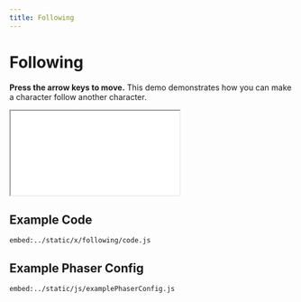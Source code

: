 ```yaml
---
title: Following
---
```


# Following

**Press the arrow keys to move.** This demo demonstrates how you can make a character follow another character.

<iframe src="../../x/following"></iframe>

## Example Code

`embed:../static/x/following/code.js`

## Example Phaser Config

`embed:../static/js/examplePhaserConfig.js`
